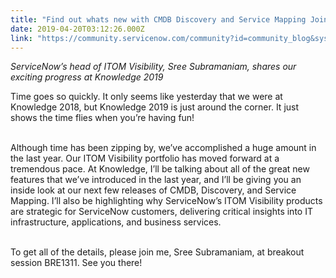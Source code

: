 ```yaml
---
title: "Find out whats new with CMDB Discovery and Service Mapping Join Breakout  at Knowledge "
date: 2019-04-20T03:12:26.000Z
link: "https://community.servicenow.com/community?id=community_blog&sys_id=2432f823db707f0cfece0b55ca961998"
---
```

<p><em>ServiceNow’s head of ITOM Visibility, Sree Subramaniam, shares our exciting progress at Knowledge 2019</em></p>
<p>Time goes so quickly. It only seems like yesterday that we were at Knowledge 2018, but Knowledge 2019 is just around the corner. It just shows the time flies when you’re having fun!</p>
<p><br />Although time has been zipping by, we’ve accomplished a huge amount in the last year. Our ITOM Visibility portfolio has moved forward at a tremendous pace. At Knowledge, I’ll be talking about all of the great new features that we’ve introduced in the last year, and I’ll be giving you an inside look at our next few releases of CMDB, Discovery, and Service Mapping. I’ll also be highlighting why ServiceNow’s ITOM Visibility products are strategic for ServiceNow customers, delivering critical insights into IT infrastructure, applications, and business services.</p>
<p><br />To get all of the details, please join me, Sree Subramaniam, at breakout session BRE1311. See you there!</p>